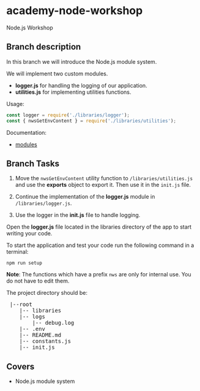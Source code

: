 # academy-node-workshop

Node.js Workshop

## Branch description

In this branch we will introduce the Node.js module system.

We will implement two custom modules.

- **logger.js** for handling the logging of our application.
- **utilities.js** for implementing utilities functions.

Usage:

```js
const logger = require('./libraries/logger');
const { nwsGetEnvContent } = require('./libraries/utilities');
```

Documentation:

- [modules](https://nodejs.org/api/modules.html)

## Branch Tasks

1. Move the `nwsGetEnvContent` utility function to `/libraries/utilities.js` and use the **exports** object to export it. Then use it in the `init.js` file.

2. Continue the implementation of the **logger.js** module in `/libraries/logger.js`.

3. Use the logger in the **init.js** file to handle logging.

Open the **logger.js** file located in the libraries directory of the app to start writing your code.

To start the application and test your code run the following command in a terminal:

```
npm run setup
```

**Note**: The functions which have a prefix `nws` are only for internal use. You do not have to edit them.

The project directory should be:

 <pre>
 |--root
    |-- libraries
    |-- logs
        |-- debug.log
    |-- .env
    |-- README.md
    |-- constants.js
    |-- init.js
</pre>

## Covers

- Node.js module system
